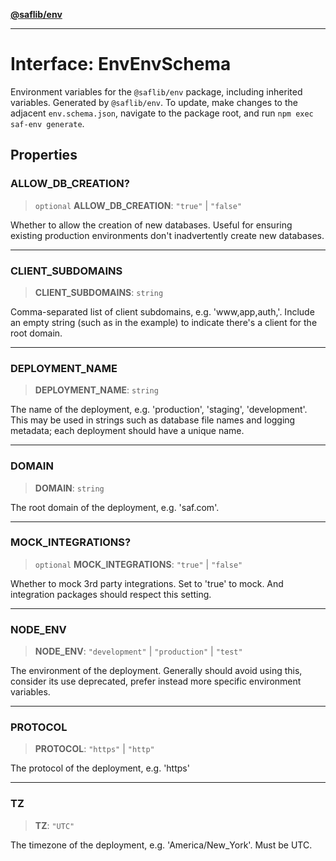 [**@saflib/env**](../index.md)

***

# Interface: EnvEnvSchema

Environment variables for the `@saflib/env` package, including inherited variables.
Generated by `@saflib/env`. To update, make changes to the adjacent `env.schema.json`, navigate to the package root, and run `npm exec saf-env generate`.

## Properties

### ALLOW\_DB\_CREATION?

> `optional` **ALLOW\_DB\_CREATION**: `"true"` \| `"false"`

Whether to allow the creation of new databases. Useful for ensuring existing production environments don't inadvertently create new databases.

***

### CLIENT\_SUBDOMAINS

> **CLIENT\_SUBDOMAINS**: `string`

Comma-separated list of client subdomains, e.g. 'www,app,auth,'. Include an empty string (such as in the example) to indicate there's a client for the root domain.

***

### DEPLOYMENT\_NAME

> **DEPLOYMENT\_NAME**: `string`

The name of the deployment, e.g. 'production', 'staging', 'development'. This may be used in strings such as database file names and logging metadata; each deployment should have a unique name.

***

### DOMAIN

> **DOMAIN**: `string`

The root domain of the deployment, e.g. 'saf.com'.

***

### MOCK\_INTEGRATIONS?

> `optional` **MOCK\_INTEGRATIONS**: `"true"` \| `"false"`

Whether to mock 3rd party integrations. Set to 'true' to mock. And integration packages should respect this setting.

***

### NODE\_ENV

> **NODE\_ENV**: `"development"` \| `"production"` \| `"test"`

The environment of the deployment. Generally should avoid using this, consider its use deprecated, prefer instead more specific environment variables.

***

### PROTOCOL

> **PROTOCOL**: `"https"` \| `"http"`

The protocol of the deployment, e.g. 'https'

***

### TZ

> **TZ**: `"UTC"`

The timezone of the deployment, e.g. 'America/New_York'. Must be UTC.
